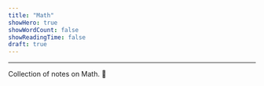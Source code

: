 ```yaml
---
title: "Math"
showHero: true
showWordCount: false
showReadingTime: false
draft: true
---
```


---

Collection of notes on Math. 🧮
